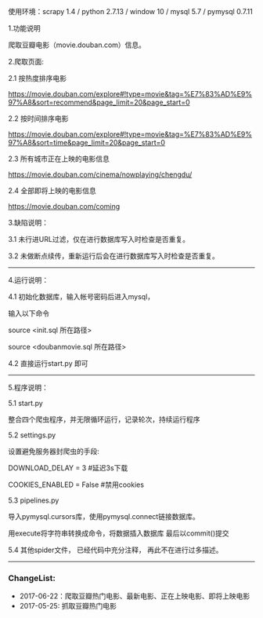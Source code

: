 使用环境：scrapy 1.4 / python 2.7.13 / window 10 / mysql 5.7 / pymysql 0.7.11


1.功能说明

爬取豆瓣电影（movie.douban.com）信息。
 
2.爬取页面:

2.1 按热度排序电影  

https://movie.douban.com/explore#!type=movie&tag=%E7%83%AD%E9%97%A8&sort=recommend&page_limit=20&page_start=0

2.2 按时间排序电影

https://movie.douban.com/explore#!type=movie&tag=%E7%83%AD%E9%97%A8&sort=time&page_limit=20&page_start=0

2.3 所有城市正在上映的电影信息 

https://movie.douban.com/cinema/nowplaying/chengdu/

2.4 全部即将上映的电影信息

https://movie.douban.com/coming

3.缺陷说明：

3.1 未行进URL过滤，仅在进行数据库写入时检查是否重复。

3.2 未做断点续传，重新运行后会在进行数据库写入时检查是否重复。

--------------------------------------------------------------------------------

4.运行说明：

4.1 初始化数据库，输入帐号密码后进入mysql，

输入以下命令

source <init.sql 所在路径>

source <doubanmovie.sql 所在路径>


4.2 直接运行start.py 即可

--------------------------------------------------------------------------------
5.程序说明：

5.1 start.py

整合四个爬虫程序，并无限循环运行，记录轮次，持续运行程序

5.2 settings.py

设置避免服务器封爬虫的手段:

DOWNLOAD_DELAY = 3            #延迟3s下载

COOKIES_ENABLED = False      #禁用cookies

5.3 pipelines.py

导入pymysql.cursors库，使用pymysql.connect链接数据库。

用execute将字符串转换成命令，将数据插入数据库
最后以commit()提交


5.4 其他spider文件，
已经代码中充分注释，
再此不在进行过多描述。

________________________________________

### ChangeList:
- 2017-06-22：爬取豆瓣热门电影、最新电影、正在上映电影、即将上映电影
- 2017-05-25: 抓取豆瓣热门电影
